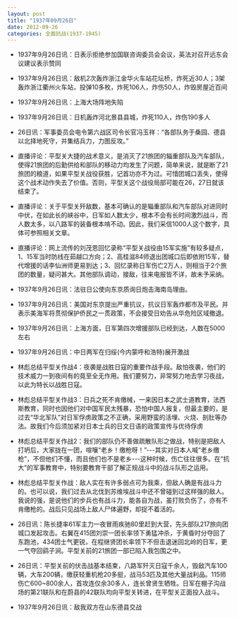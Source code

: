 ```yaml
---
layout: post
title: "1937年09月26日"
date: 2012-09-26
categories: 全面抗战(1937-1945)
---
```


<meta name="referrer" content="no-referrer" />

- 1937年9月26日讯：日表示拒绝参加国联咨询委员会会议，英法对召开远东会议建议表示赞同 

- 1937年9月26日讯：敌机2次轰炸浙江金华火车站花坛桥，炸死近30人；3架轰炸浙江衢州火车站，投弹10多枚，炸死106人，炸伤50人，炸毁房屋近百间 

- 1937年9月26日讯：上海大场阵地失陷 

- 1937年9月26日讯：日机轰炸河北景县县城，炸死110人，炸伤190多人 

- 26日讯：军事委员会电令第六战区司令长官冯玉祥：“各部队务于桑园、德县以北择地死守，并集结兵力，力图反攻。” 

- 直播评论：平型关大捷的战术意义，是消灭了21旅团的辎重部队及汽车部队，使得21旅团的后勤供给和部队的移动力均发生了问题，简单来说，就是断了21旅团的粮道，如果平型关战役获胜，记首功亦不为过。可惜团城口丢失，使得这个战术动作失去了价值。否则，平型关这个战役局部可能在26，27日就该结束了。 

- 直播评论：关于平型关歼敌数，基本可确认的是辎重部队和汽车部队对进同时中伏，在如此长的峡谷中，日军如人数太少，根本不会有长时间激烈战斗，而人数太多，以八路军的装备根本啃不动。因此，我们采信1000人这个数字，具体可参照相关文章。 

- 直播评论：网上流传的刘茂恩回忆录称“平型关战役由15军实施”有较多疑点，1、15军当时防线在茹越口方向；2、高桂滋84师退出团城口后即依附15军，替代增援的话李仙洲师更易到达；3、回忆录称日军伤亡2万人，则相当于2个旅团的数量，疑问甚大。其他部队调动，接敌，往来电报皆不详，故未予采纳。 

- 1937年9月26日讯：法驻日公使向东京质询日炮击海南岛理由。 

- 1937年9月26日讯：美国对东京提出严重抗议，抗议日军轰炸都市及平民。并表示美海军将贯彻保护侨民之一贯政策，不会接受日劝告从华危险区域撤退。 

- 1937年9月26日讯：上海方面，日军第四次增援部队已经到达，人数在5000左右 

- 1937年9月26日讯：中日两军在归绥(今内蒙呼和浩特)展开激战 

- 林彪总结平型关作战4：夜袭是战胜日寇的重要作战手段。敌怕夜袭，他们的技术威力一到夜间有的竟至全无作用。我们要努力，非常努力地去学习夜战，以此为特长以战胜日寇。 

- 林彪总结平型关作战3：日兵之死不肯缴械，一来因日本之武士道教育，法西斯教育，同时也因他们对中国军民太残暴，恐怕中国人报复，但最主要的，是过去“华北军队”对日军俘虏政策之不正确，采用野蛮的活埋、火烧、剖肚等办法。故我们今后须加紧对日本士兵的日文日语的政策宣传与优待俘虏 

- 林彪总结平型关作战2：我们的部队仍不善做疏散队形之做战，特别是把敌人打坍后，大家拢在一团，喧嚷“老乡！缴枪呀！”---其实对日本人喊“老乡缴枪”，不但他们不懂，而且他们也不是老乡---这种时候，伤亡往往很多。在“抗大”的军事教育中，特别要教育干部了解正规战斗中的战斗队形之运用。 

- 林彪总结平型关作战：敌人实在有许多弱点可为我乘，但敌人确是有战斗力的。也可以说，我们过去从北伐到苏维埃战斗中还不曾碰到过这样强的敌人。我说的强，是说他们的步兵也有战斗力，能各自为战，虽打败负伤了，亦有不肯缴枪的。战后只见战场上敌人尸体遍野，却捉不着活的。 

- 26日讯：陈长捷率61军主力一夜冒雨疾驰80里赶到大营，先头部队217旅向团城口发起攻击。右翼在415团刘崇一团长率领下勇猛冲杀，于黄昏时分夺回了东跑池，434团士气更锐，在程继贤团长率领下不但击退迷回北岭的日军，更一气夺回鹞子涧。平型关前的21旅团一部已陷入我包围之中。 

- 26日讯：平型关前的伏击战基本结束，八路军歼灭日寇千余人，毁敌汽车100辆，大车200辆，缴获轻重机枪20多挺，战马53匹及其他大量战利品。115师伤亡600~800余人，首攻连仅余30多人，连长曾贤生牺牲。日军在棚子沟战场的第21联队和在蔚县的42联队均向平型关转进，在平型关正面投入战斗。 

- 1937年9月26日讯：敌我双方在山东德县交战 

